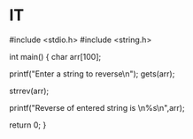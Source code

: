 # IT
#include <stdio.h>
#include <string.h>
 
int main()
{
   char arr[100];
 
   printf("Enter a string to reverse\n");
   gets(arr);
 
   strrev(arr);
 
   printf("Reverse of entered string is \n%s\n",arr);
 
   return 0;
}

